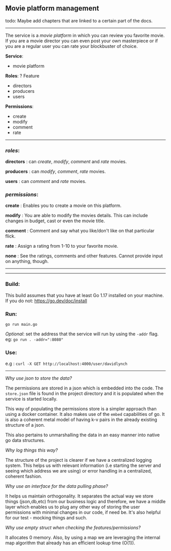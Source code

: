 ## Movie platform management

todo: Maybe add chapters that are linked to a certain part of the docs.

---
The service is a *movie platform* in which you can review you favorite movie. If you are a movie director you can even post your own masterpiece or if you
are a regular user you can rate your blockbuster of choice.

**Service**:

- movie platform 

[//]: # ()
[//]: # (**Feature** : )

[//]: # ()
[//]: # (- blockbusters)

[//]: # (- indie)

[//]: # (- commercials)

[//]: # (- shorts)


**Roles**: ? Feature

- directors
- producers
- users


**Permissions**:

- create
- modify
- comment
- rate


---


### *roles*:

**directors** : can *create*, *modify*, *comment* and *rate* movies. 

**producers** : can *modify*, *comment*, *rate* movies.

**users** : can *comment* and *rate* movies.

[//]: # (**guests** : *none*. They can view the platform.)


### *permissions*:

**create** : Enables you to create a movie on this platform. 

**modify** : You are able to modify the movies details. This can include changes in budget, cast or even the movie title.

**comment** : Comment and say what you like/don't like on that particular flick.

**rate** : Assign a rating from 1-10 to your favorite movie.  

**none** : See the ratings, comments and other features. Cannot provide input on anything, though.

---
---

### Build:

This build assumes that you have at least Go 1.17 installed on your machine. If you do not: https://go.dev/doc/install




[//]: # (?just binary or the user should have go preinstalled?)

### Run:

`go run main.go`

*Optional*: set the address that the service will run by using the `-addr` flag. eg: `go run . -addr=":8080"`

### Use:
e.g : `curl -X GET http://localhost:4000/user/davidlynch`




---

*Why use json to store the data?*

The permissions are stored in a json which is embedded into the code. The `store.json` file is found in the project directory
and it is populated when the service is started locally.

This way of populating the permissions store is a simpler approach than using a docker container. It also makes use of the 
`embed` capabilities of go. It is also a coherent metal model of having k-v pairs in the already existing structure of a json.

This also pertains to unmarshalling the data in an easy manner into native go data structures.

*Why log things this way?*

The structure of the project is clearer if we have a centralized logging system. This helps us
with relevant information (i.e starting the server and seeing which address we are using) or error handling in a centralized, coherent fashion.

*Why use an interface for the data pulling phase?*

It helps us maintain orthogonality. It separates the actual way we store things (json,db,etc) from our
business logic and therefore, we have a middle layer which enables us to plug any other way of storing
the user permissions with minimal changes in our code, if need be. It's also helpful for our test - mocking things and such.

[//]: # (*How do you handle fetching the usernames?*)

[//]: # ()
[//]: # (It's easier for the end-user if we don't throw immediately a 4xx error when he doesn't nail the username)

[//]: # (quite right because of capitalization or spaces. That's why I think it's better to treat the query beforehand and)

[//]: # (compare it to our actual users wo spaces/capitalization.)

*Why use empty struct when checking the features/permissions?*

It allocates 0 memory. Also, by using a map we are leveraging the internal map algorithm that already has an efficient lookup time (O(1)).